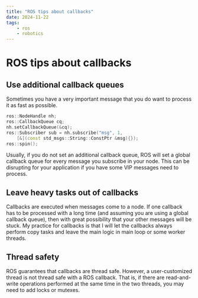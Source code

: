 ```yaml
---
title: "ROS tips about callbacks"
date: 2024-11-22
tags: 
    - ros
    - robotics
---
```


# ROS tips about callbacks

## Use additional callback queues
Sometimes you have a very important message that you do want to process it as fast as possible.

```cpp
ros::NodeHandle nh;
ros::CallbackQueue cq;
nh.setCallbackQueue(&cq);
ros::Subscriber sub = nh.subscribe("msg", 1, 
    [&](const std_msgs::String::ConstPtr &msg){});
ros::spin();
```
Usually, if you do not set an additional callback queue, ROS will set a global callback queue for every message you subscribe in your node. This can be disrupting for your application if you have some VIP messages need to process.

## Leave heavy tasks out of callbacks
Callbacks are executed when messages come to a node. If one callback has to be processed with a long time (and assuming you are using a global callback queue), then with great possibility that your other messages will be stuck. My practice for callbacks is that I will let the callbacks always perform copy tasks and leave the main logic in main loop or some worker threads.

## Thread safety
ROS guarantees that callbacks are thread safe. However, a user-customized thread is not thread safe with a ROS callback. That is, if there are read-and-write operations performed at the same time in the two threads, you may need to add locks or mutexes.